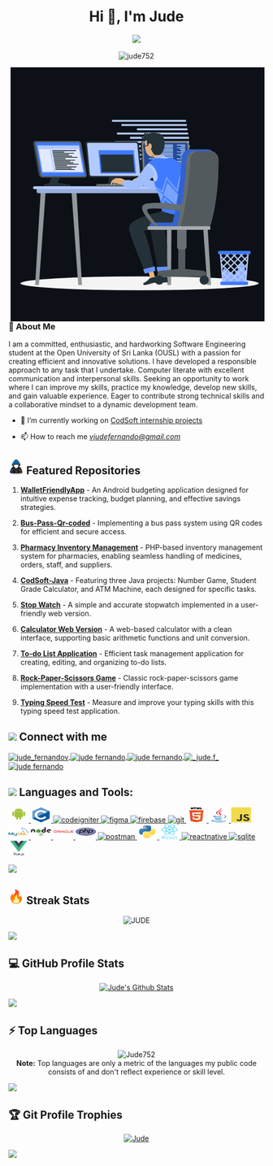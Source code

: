 <h1 align="center">Hi 👋, I'm Jude</h1>
<p align="center">
  <a href="https://github.com/DenverCoder1/readme-typing-svg">
    <img src="https://readme-typing-svg.herokuapp.com?lines=Software+Engineering+Student;Aspiring+Developer;Eager+to+learn+new+things&center=true&width=500&height=50" />
  </a>
</p>

<p align="center">
  <img src="https://komarev.com/ghpvc/?username=jude752&label=Profile%20views&color=0e75b6&style=flat" alt="jude752" />
</p>



<p align="center">
  <img align="right" src="https://github.com/Jude752/Jude752/blob/main/icons/animation_500_kxa883sd.gif" alt="deskIcon" />
</p>

### 🌟 About Me

I am a committed, enthusiastic, and hardworking Software Engineering student at the Open University of Sri Lanka (OUSL) with a passion for creating efficient and innovative solutions. I have developed a responsible approach to any task that I undertake. Computer literate with excellent communication and interpersonal skills. Seeking an opportunity to work where I can improve my skills, practice my knowledge, develop new skills, and gain valuable experience. Eager to contribute strong technical skills and a collaborative mindset to a dynamic development team.

- 🔭 I’m currently working on [CodSoft internship projects](https://github.com/Jude752/CODSOFT.git)

- 📫 How to reach me *vjudefernando@gmail.com*

## <img src="https://github.com/0xAbdulKhalid/0xAbdulKhalid/raw/main/assets/mdImages/about_me.gif" width="30px"> Featured Repositories

1. [**WalletFriendlyApp**](https://github.com/Jude752/WalletFriendlyApp) - An Android budgeting application designed for intuitive expense tracking, budget planning, and effective savings strategies.

2. [**Bus-Pass-Qr-coded**](https://github.com/Jude752/Bus-Pass-Qr-coded) - Implementing a bus pass system using QR codes for efficient and secure access.

3. [**Pharmacy Inventory Management**](https://github.com/Jude752/pharmacy_inventory_management) - PHP-based inventory management system for pharmacies, enabling seamless handling of medicines, orders, staff, and suppliers.

4. [**CodSoft-Java**](https://github.com/Jude752/CodSoft-Java) - Featuring three Java projects: Number Game, Student Grade Calculator, and ATM Machine, each designed for specific tasks.

5. [**Stop Watch**](https://github.com/Jude752/stop-watch) - A simple and accurate stopwatch implemented in a user-friendly web version.

6. [**Calculator Web Version**](https://github.com/Jude752/calculator-web-version) - A web-based calculator with a clean interface, supporting basic arithmetic functions and unit conversion.

7. [**To-do List Application**](https://github.com/Jude752/To-do-list-application) - Efficient task management application for creating, editing, and organizing to-do lists.

8. [**Rock-Paper-Scissors Game**](https://github.com/Jude752/Rock-Paper-Scissors-game) - Classic rock-paper-scissors game implementation with a user-friendly interface.

9. [**Typing Speed Test**](https://github.com/Jude752/typing-speed-test) - Measure and improve your typing skills with this typing speed test application.

## <img src="https://media.giphy.com/media/iY8CRBdQXODJSCERIr/giphy.gif" width="30px"> Connect with me

<p align="left">
  <a href="https://twitter.com/jude_fernandov" target="blank">
    <img align="center" src="https://raw.githubusercontent.com/rahuldkjain/github-profile-readme-generator/master/src/images/icons/Social/twitter.svg" alt="jude_fernandov" height="30" width="40" />
  </a>

  <a href="https://linkedin.com/in/jude-fernando-53b840235/" target="blank">
    <img align="center" src="https://raw.githubusercontent.com/rahuldkjain/github-profile-readme-generator/master/src/images/icons/Social/linked-in-alt.svg" alt="jude fernando" height="30" width="40" />
  </a>

  <a href="https://www.facebook.com/profile.php?id=100088169750940" target="blank">
    <img align="center" src="https://raw.githubusercontent.com/rahuldkjain/github-profile-readme-generator/master/src/images/icons/Social/facebook.svg" alt="jude fernando" height="30" width="40" />
  </a>

  <a href="https://instagram.com/__jude.f__?igsh=OGQ5ZDc2ODk2ZA%3D%3D&utm_source=qr" target="blank">
    <img align="center" src="https://raw.githubusercontent.com/rahuldkjain/github-profile-readme-generator/master/src/images/icons/Social/instagram.svg" alt="_jude.f_" height="30" width="40" />
  </a>

  <a href="https://www.youtube.com/@judefernandov" target="blank">
    <img align="center" src="https://raw.githubusercontent.com/rahuldkjain/github-profile-readme-generator/master/src/images/icons/Social/youtube.svg" alt="jude fernando" height="30" width="40" />
  </a>
</p>

## <img src="https://media2.giphy.com/media/QssGEmpkyEOhBCb7e1/giphy.gif?cid=ecf05e47a0n3gi1bfqntqmob8g9aid1oyj2wr3ds3mg700bl&rid=giphy.gif" width="30px"> Languages and Tools:

<p align="left">
  <a href="https://developer.android.com" target="_blank" rel="noreferrer">
    <img src="https://raw.githubusercontent.com/devicons/devicon/master/icons/android/android-original-wordmark.svg" alt="android" width="40" height="30"/>
  </a>

  <a href="https://www.cprogramming.com/" target="_blank" rel="noreferrer">
    <img src="https://raw.githubusercontent.com/devicons/devicon/master/icons/c/c-original.svg" alt="c" width="40" height="30"/>
  </a>

  <a href="https://codeigniter.com" target="_blank" rel="noreferrer">
    <img src="https://cdn.worldvectorlogo.com/logos/codeigniter.svg" alt="codeigniter" width="40" height="30"/>
  </a>

  <a href="https://www.figma.com/" target="_blank" rel="noreferrer">
    <img src="https://www.vectorlogo.zone/logos/figma/figma-icon.svg" alt="figma" width="40" height="30"/>
  </a>

  <a href="https://firebase.google.com/" target="_blank" rel="noreferrer">
    <img src="https://www.vectorlogo.zone/logos/firebase/firebase-icon.svg" alt="firebase" width="40" height="30"/>
  </a>

  <a href="https://git-scm.com/" target="_blank" rel="noreferrer">
    <img src="https://www.vectorlogo.zone/logos/git-scm/git-scm-icon.svg" alt="git" width="40" height="30"/>
  </a>

  <a href="https://www.w3.org/html/" target="_blank" rel="noreferrer">
    <img src="https://raw.githubusercontent.com/devicons/devicon/master/icons/html5/html5-original-wordmark.svg" alt="html5" width="40" height="30"/>
  </a>

  <a href="https://www.java.com" target="_blank" rel="noreferrer">
    <img src="https://raw.githubusercontent.com/devicons/devicon/master/icons/java/java-original.svg" alt="java" width="40" height="30"/>
  </a>

  <a href="https://developer.mozilla.org/en-US/docs/Web/JavaScript" target="_blank" rel="noreferrer">
    <img src="https://raw.githubusercontent.com/devicons/devicon/master/icons/javascript/javascript-original.svg" alt="javascript" width="40" height="30"/>
  </a>

  <a href="https://www.mysql.com/" target="_blank" rel="noreferrer">
    <img src="https://raw.githubusercontent.com/devicons/devicon/master/icons/mysql/mysql-original-wordmark.svg" alt="mysql" width="40" height="30"/>
  </a>

  <a href="https://nodejs.org" target="_blank" rel="noreferrer">
    <img src="https://raw.githubusercontent.com/devicons/devicon/master/icons/nodejs/nodejs-original-wordmark.svg" alt="nodejs" width="40" height="30"/>
  </a>

  <a href="https://www.oracle.com/" target="_blank" rel="noreferrer">
    <img src="https://raw.githubusercontent.com/devicons/devicon/master/icons/oracle/oracle-original.svg" alt="oracle" width="40" height="30"/>
  </a>

  <a href="https://www.php.net" target="_blank" rel="noreferrer">
    <img src="https://raw.githubusercontent.com/devicons/devicon/master/icons/php/php-original.svg" alt="php" width="40" height="30"/>
  </a>

  <a href="https://postman.com" target="_blank" rel="noreferrer">
    <img src="https://www.vectorlogo.zone/logos/getpostman/getpostman-icon.svg" alt="postman" width="40" height="30"/>
  </a>

  <a href="https://www.python.org" target="_blank" rel="noreferrer">
    <img src="https://raw.githubusercontent.com/devicons/devicon/master/icons/python/python-original.svg" alt="python" width="40" height="30"/>
  </a>

  <a href="https://reactjs.org/" target="_blank" rel="noreferrer">
    <img src="https://raw.githubusercontent.com/devicons/devicon/master/icons/react/react-original-wordmark.svg" alt="react" width="40" height="30"/>
  </a>

  <a href="https://reactnative.dev/" target="_blank" rel="noreferrer">
    <img src="https://reactnative.dev/img/header_logo.svg" alt="reactnative" width="40" height="30"/>
  </a>

  <a href="https://www.sqlite.org/" target="_blank" rel="noreferrer">
    <img src="https://www.vectorlogo.zone/logos/sqlite/sqlite-icon.svg" alt="sqlite" width="40" height="30"/>
  </a>

  <a href="https://vuejs.org/" target="_blank" rel="noreferrer">
    <img src="https://raw.githubusercontent.com/devicons/devicon/master/icons/vuejs/vuejs-original-wordmark.svg" alt="vuejs" width="40" height="30"/>
  </a>
</p>

<img src="https://user-images.githubusercontent.com/73097560/115834477-dbab4500-a447-11eb-908a-139a6edaec5c.gif">

## <img src="https://github.com/Jude752/Jude752/blob/main/icons/512.gif" width="30px"> Streak Stats

<p align="center">
  <img src="https://github-readme-streak-stats.herokuapp.com/?user=Jude752&theme=algolia" alt="JUDE" />
</p>

<img src="https://user-images.githubusercontent.com/73097560/115834477-dbab4500-a447-11eb-908a-139a6edaec5c.gif">

## 💻 GitHub Profile Stats
<p align="center">
  <a href="https://github.com/anuraghazra/github-readme-stats">
    <img alt="Jude's Github Stats" src="https://github-readme-stats.vercel.app/api?username=Jude752&show_icons=true&count_private=true&theme=algolia" height="192px"/>
  </a>
</p>

<img src="https://user-images.githubusercontent.com/73097560/115834477-dbab4500-a447-11eb-908a-139a6edaec5c.gif">

## ⚡ Top Languages
<p align="center">
  <img src="https://github-readme-stats.vercel.app/api/top-langs?username=Jude752&langs_count=10&show_icons=true&locale=en&layout=compact&theme=algolia" alt="Jude752" height="192px"/>
  <br/>
  <b>Note:</b> Top languages are only a metric of the languages my public code consists of and don't reflect experience or skill level.
</p>

<img src="https://user-images.githubusercontent.com/73097560/115834477-dbab4500-a447-11eb-908a-139a6edaec5c.gif">

## :trophy: Git Profile Trophies
<p align="center">
  <a href="https://github.com/ryo-ma/github-profile-trophy">
    <img src="https://github-profile-trophy.vercel.app/?username=Jude752&layout=compact&theme=algolia" alt="Jude" />
  </a>
</p>

<img src="https://user-images.githubusercontent.com/73097560/115834477-dbab4500-a447-11eb-908a-139a6edaec5c.gif">
